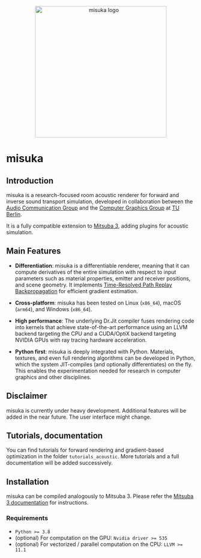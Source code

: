 <p align="center">
  <img src="https://github.com/tjueterb/misuka-data/raw/main/docs/images/misuka_logo_green.svg" width="350" alt="misuka logo">
</p>

# misuka

[1]: https://dl.acm.org/doi/10.1145/3730900
[2]: https://mitsuba.readthedocs.io/en/stable/

## Introduction

misuka is a research-focused room acoustic renderer for forward and inverse sound transport simulation, developed in collaboration between the [Audio Communication Group](https://www.tu.berlin/en/ak) and the [Computer Graphics Group](https://www.cg.tu-berlin.de/) at [TU Berlin](https://www.tu.berlin/).

It is a fully compatible extension to [Mitsuba 3](https://github.com/mitsuba-renderer/mitsuba3), adding plugins for acoustic simulation.


## Main Features

- **Differentiation**: misuka is a differentiable renderer, meaning that it can compute derivatives of the entire simulation with respect to input parameters such as material properties, emitter and receiver positions, and scene geometry. It implements [Time-Resolved Path Replay Backpropagation](1) for efficient gradient estimation.

- **Cross-platform**: misuka has been tested on Linux (``x86_64``), macOS (``arm64``), and Windows (``x86_64``).

- **High performance**: The underlying Dr.Jit compiler fuses rendering code into kernels that achieve state-of-the-art performance using an LLVM backend targeting the CPU and a CUDA/OptiX backend targeting NVIDIA GPUs with ray tracing hardware acceleration.

- **Python first**: misuka is deeply integrated with Python. Materials, textures, and even full rendering algorithms can be developed in Python, which the system JIT-compiles (and optionally differentiates) on the fly. This enables the experimentation needed for research in computer graphics and other disciplines.

## Disclaimer

misuka is currently under heavy development. Additional features will be added in the near future. The user interface might change.

## Tutorials, documentation

You can find tutorials for forward rendering and gradient-based optimization in the folder `tutorials_acoustic`. More tutorials and a full documentation will be added successively.

## Installation

misuka can be compiled analogously to Mitsuba 3.
Please refer the [Mitsuba 3 documentation](https://mitsuba.readthedocs.io/en/latest/src/developer_guide/compiling.html) for instructions.

### Requirements

- `Python >= 3.8`
- (optional) For computation on the GPU: `Nvidia driver >= 535`
- (optional) For vectorized / parallel computation on the CPU: `LLVM >= 11.1`


<!--  Add once published: -->
<!--
When using misuka in academic projects, please cite:

```bibtex
@inproceedings{misuka,
  title = {Misuka: {{An}} Open-Source Differentiable Room Acoustic Renderer},
  booktitle = {Proceedings of {{Meetings}} on {{Acoustics}}},
  author = {J{\"u}terbock, Tobias and Finnendahl, Ugo and Worchel, Markus and Wujecki, Daniel and Alexa, Marc and Weinzierl, Stefan},
  year = {2025},
  publisher = {Acoustical Society of America},
  address = {New Orleans, USA}
}
```
 -->

